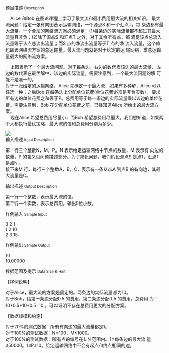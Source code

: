 <div class="panel panel-default">
<div class="area-title">
<span>
题目描述
<small>Description</small>
</span></div>
<div class="panel-body">

<p>    Alice 和Bob 在图论课程上学习了最大流和最小费用最大流的相关知识。 最大流问题：给定一张有向图表示运输网络，一个源点S 和一个汇点T，每 条边都有最大流量。一个合法的网络流方案必须满足：(1)每条边的实际流量都不超过其最大流量且非负；(2)除了源点S 和汇点T 之外，对于其余所有点，都 满足该点总流入流量等于该点总流出流量；而S 点的净流出流量等于T 点的净 流入流量，这个值也即该网络流方案的总运输量。最大流问题就是对于给定的运 输网络，求总运输量最大的网络流方案。</p>
<p>    上图表示了一个最大流问题。对于每条边，右边的数代表该边的最大流量， 左边的数代表在最优解中，该边的实际流量。需要注意到，一个最大流问题的解 可能不是唯一的。 <br> 对于一张给定的运输网络，Alice 先确定一个最大流，如果有多种解，Alice 可以任选一种；之后Bob 在每条边上分配单位花费(单位花费必须是非负实数)， 要求所有边的单位花费之和等于P。总费用等于每一条边的实际流量乘以该边的单位花费。需要注意到，Bob 在分配单位花费之前，已经知道Alice 所给出的最大流方案。 <br>    现在Alice 希望总费用尽量小，而Bob 希望总费用尽量大。我们想知道，如果两个人都执行最优策略，最大流的值和总费用分别为多少。</p>

<img src="/source/codevs/codevs-1967/img/aHR0cDovL3d3dy5qb3lvaS5jbi9wcm9ibGVtL2NvZGV2cy0xOTY3L2h0dHA6Ly9jb2RldnMuY24vbWVkaWEvaW1hZ2UvMTk2Ny5qcGc=.jpg" style="max-width:700px">

</div>
</div>

<div class="panel panel-default">
<div class="area-title">
<span>
输入描述
<small>Input Description</small>
</span></div>
<div class="panel-body">
<p>第一行三个整数N，M，P。N 表示给定运输网络中节点的数量，M 表示有 向边的数量，P 的含义见问题描述部分。为了简化问题，我们假设源点S 是点1，汇点T 是点N 。 <br> 接下来M 行，每行三个整数A，B，C，表示有一条从点A 到点B 的有向边，其最大流量是C。</p>

</div>
</div>
<div  class="panel panel-default">
<div class="area-title">
<span>
输出描述
<small>Output Description</small>
</span></div>
<div class="panel-body">

<p>第一行一个整数，表示最大流的值。 <br /> 第二行一个实数，表示总费用。输出5位小数。</p>

</div>
</div>


<div class="panel panel-default">
<div class="area-title">
<span>
样例输入
<small>Sample Input</small>
</span></div>
<div class="panel-body">
<p>3 2 1 <br> 1 2 10 <br> 2 3 15</p>

</div>
</div>

<div class="panel panel-default">
<div class="area-title">
<span>
样例输出
<small>Sample Output</small>
</span></div>
<div class="panel-body">
<p>10 <br> 10.00000</p>

</div>
</div>

<div class="panel panel-default">
<div class="area-title">
<span>
数据范围及提示
<small>Data Size & Hint</small>
</span></div>
<div class="panel-body">
<p>【样例说明】</p>
<p>对于Alice，最大流的方案是固定的。两条边的实际流量都为10。 <br> 对于Bob，给第一条边分配0.5 的费用，第二条边分配0.5 的费用。总费用 为：10*0.5+10*0.5=10 。可以证明不存在总费用更大的分配方案。</p>
<p>【数据规模和约定】</p>
<p>对于20%的测试数据：所有有向边的最大流量都是1。 <br> 对于100%的测试数据：N≤100，M≤1000。 <br> 对于100%的测试数据：所有点的编号在1..N 范围内。1≤每条边的最大流 量≤50000。1≤P≤10。给定运输网络中不会有起点和终点相同的边。</p>
</div>
</div>
